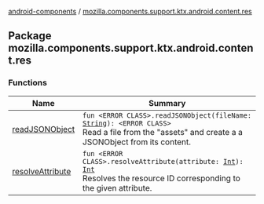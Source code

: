[android-components](../index.md) / [mozilla.components.support.ktx.android.content.res](./index.md)

## Package mozilla.components.support.ktx.android.content.res

### Functions

| Name | Summary |
|---|---|
| [readJSONObject](read-j-s-o-n-object.md) | `fun <ERROR CLASS>.readJSONObject(fileName: `[`String`](https://kotlinlang.org/api/latest/jvm/stdlib/kotlin/-string/index.html)`): <ERROR CLASS>`<br>Read a file from the "assets" and create a a JSONObject from its content. |
| [resolveAttribute](resolve-attribute.md) | `fun <ERROR CLASS>.resolveAttribute(attribute: `[`Int`](https://kotlinlang.org/api/latest/jvm/stdlib/kotlin/-int/index.html)`): `[`Int`](https://kotlinlang.org/api/latest/jvm/stdlib/kotlin/-int/index.html)<br>Resolves the resource ID corresponding to the given attribute. |
